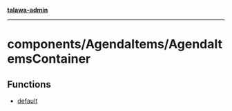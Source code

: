 [**talawa-admin**](../../../README.md)

***

# components/AgendaItems/AgendaItemsContainer

## Functions

- [default](functions/default.md)

